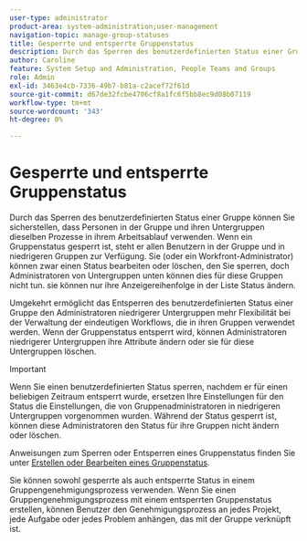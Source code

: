 ```yaml
---
user-type: administrator
product-area: system-administration;user-management
navigation-topic: manage-group-statuses
title: Gesperrte und entsperrte Gruppenstatus
description: Durch das Sperren des benutzerdefinierten Status einer Gruppe können Sie sicherstellen, dass Personen in der Gruppe und ihren Untergruppen dieselben Prozesse in ihrem Arbeitsablauf verwenden. Wenn ein Gruppenstatus gesperrt ist, steht er allen Benutzern in der Gruppe und in niedrigeren Gruppen zur Verfügung. Obwohl Sie (oder ein Workfront-Administrator) einen Status bearbeiten oder löschen können, den Sie sperren, können Administratoren von Untergruppen unten dies für diese Gruppen nicht tun. Umgekehrt ermöglicht das Entsperren des benutzerdefinierten Status einer Gruppe Administratoren niedrigerer Untergruppen mehr Flexibilität bei der Verwaltung ihrer Workflows. Sie können die Attribute eines entsperrten Status ändern oder sie für ihre Gruppen löschen.
author: Caroline
feature: System Setup and Administration, People Teams and Groups
role: Admin
exl-id: 3463e4cb-7336-49b7-b81a-c2acef72f61d
source-git-commit: d67de32fcbe4706cf8a1fc6f5bb8ec9d08b07119
workflow-type: tm+mt
source-wordcount: '343'
ht-degree: 0%

---
```


# Gesperrte und entsperrte Gruppenstatus

Durch das Sperren des benutzerdefinierten Status einer Gruppe können Sie sicherstellen, dass Personen in der Gruppe und ihren Untergruppen dieselben Prozesse in ihrem Arbeitsablauf verwenden. Wenn ein Gruppenstatus gesperrt ist, steht er allen Benutzern in der Gruppe und in niedrigeren Gruppen zur Verfügung. Sie (oder ein Workfront-Administrator) können zwar einen Status bearbeiten oder löschen, den Sie sperren, doch Administratoren von Untergruppen unten können dies für diese Gruppen nicht tun. sie können nur ihre Anzeigereihenfolge in der Liste Status ändern.

Umgekehrt ermöglicht das Entsperren des benutzerdefinierten Status einer Gruppe den Administratoren niedrigerer Untergruppen mehr Flexibilität bei der Verwaltung der eindeutigen Workflows, die in ihren Gruppen verwendet werden. Wenn der Gruppenstatus entsperrt wird, können Administratoren niedrigerer Untergruppen ihre Attribute ändern oder sie für diese Untergruppen löschen.

>[!IMPORTANT]
>
>Wenn Sie einen benutzerdefinierten Status sperren, nachdem er für einen beliebigen Zeitraum entsperrt wurde, ersetzen Ihre Einstellungen für den Status die Einstellungen, die von Gruppenadministratoren in niedrigeren Untergruppen vorgenommen wurden. Während der Status gesperrt ist, können diese Administratoren den Status für ihre Gruppen nicht ändern oder löschen.

Anweisungen zum Sperren oder Entsperren eines Gruppenstatus finden Sie unter [Erstellen oder Bearbeiten eines Gruppenstatus](../../../administration-and-setup/manage-groups/manage-group-statuses/create-or-edit-a-group-status.md).

Sie können sowohl gesperrte als auch entsperrte Status in einem Gruppengenehmigungsprozess verwenden. Wenn Sie einen Gruppengenehmigungsprozess mit einem entsperrten Gruppenstatus erstellen, können Benutzer den Genehmigungsprozess an jedes Projekt, jede Aufgabe oder jedes Problem anhängen, das mit der Gruppe verknüpft ist.

